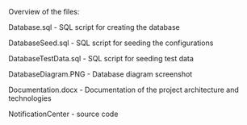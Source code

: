 Overview of the files:

Database.sql - SQL script for creating the database

DatabaseSeed.sql - SQL script for seeding the configurations

DatabaseTestData.sql - SQL script for seeding test data

DatabaseDiagram.PNG - Database diagram screenshot

Documentation.docx - Documentation of the project architecture and technologies

NotificationCenter - source code

